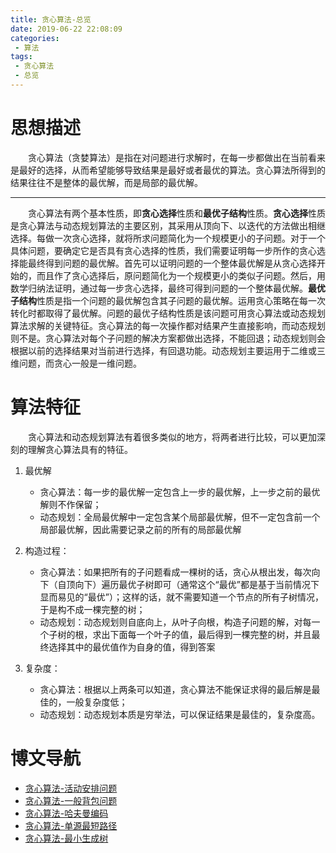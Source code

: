 ```yaml
---
title: 贪心算法-总览
date: 2019-06-22 22:08:09
categories: 
 - 算法
tags: 
 - 贪心算法
 - 总览
---
```


# 思想描述

&emsp;&emsp;贪心算法（贪婪算法）是指在对问题进行求解时，在每一步都做出在当前看来是最好的选择，从而希望能够导致结果是最好或者最优的算法。贪心算法所得到的结果往往不是整体的最优解，而是局部的最优解。

---
<!--More-->

&emsp;&emsp;贪心算法有两个基本性质，即**贪心选择**性质和**最优子结构**性质。**贪心选择**性质是贪心算法与动态规划算法的主要区别，其采用从顶向下、以迭代的方法做出相继选择。每做一次贪心选择，就将所求问题简化为一个规模更小的子问题。对于一个具体问题，要确定它是否具有贪心选择的性质，我们需要证明每一步所作的贪心选择能最终得到问题的最优解。首先可以证明问题的一个整体最优解是从贪心选择开始的，而且作了贪心选择后，原问题简化为一个规模更小的类似子问题。然后，用数学归纳法证明，通过每一步贪心选择，最终可得到问题的一个整体最优解。**最优子结构**性质是指一个问题的最优解包含其子问题的最优解。运用贪心策略在每一次转化时都取得了最优解。问题的最优子结构性质是该问题可用贪心算法或动态规划算法求解的关键特征。贪心算法的每一次操作都对结果产生直接影响，而动态规划则不是。贪心算法对每个子问题的解决方案都做出选择，不能回退；动态规划则会根据以前的选择结果对当前进行选择，有回退功能。动态规划主要运用于二维或三维问题，而贪心一般是一维问题。

# 算法特征

&emsp;&emsp;贪心算法和动态规划算法有着很多类似的地方，将两者进行比较，可以更加深刻的理解贪心算法具有的特征。

1. 最优解
    - 贪心算法：每一步的最优解一定包含上一步的最优解，上一步之前的最优解则不作保留；
    - 动态规划：全局最优解中一定包含某个局部最优解，但不一定包含前一个局部最优解，因此需要记录之前的所有的局部最优解 

2. 构造过程：
    - 贪心算法：如果把所有的子问题看成一棵树的话，贪心从根出发，每次向下（自顶向下）遍历最优子树即可（通常这个“最优”都是基于当前情况下显而易见的“最优”）；这样的话，就不需要知道一个节点的所有子树情况，于是构不成一棵完整的树；
    - 动态规划：动态规划则自底向上，从叶子向根，构造子问题的解，对每一个子树的根，求出下面每一个叶子的值，最后得到一棵完整的树，并且最终选择其中的最优值作为自身的值，得到答案

3. 复杂度：
    - 贪心算法：根据以上两条可以知道，贪心算法不能保证求得的最后解是最佳的，一般复杂度低；
    - 动态规划：动态规划本质是穷举法，可以保证结果是最佳的，复杂度高。

# 博文导航

- [贪心算法-活动安排问题](/算法/贪心算法-活动安排问题)
- [贪心算法-一般背包问题](/算法/贪心算法-一般背包问题)
- [贪心算法-哈夫曼编码](/算法/贪心算法-哈夫曼编码)
- [贪心算法-单源最短路径](/算法/贪心算法-单源最短路径)
- [贪心算法-最小生成树](/算法/贪心算法-最小生成树)

